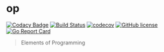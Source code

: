 # op

[![Codacy Badge](https://api.codacy.com/project/badge/Grade/d87cad404816415ba450a42d2a4580ef)](https://www.codacy.com/app/zwfang/op?utm_source=github.com&amp;utm_medium=referral&amp;utm_content=zwfang/op&amp;utm_campaign=Badge_Grade)
[![Build Status](https://travis-ci.com/zwfang/op.svg?branch=master)](https://travis-ci.com/zwfang/op)
[![codecov](https://codecov.io/gh/zwfang/op/branch/master/graph/badge.svg)](https://codecov.io/gh/zwfang/op)
[![GitHub license](https://img.shields.io/github/license/zwfang/op.svg)](https://github.com/zwfang/op/blob/master/LICENSE)
[![Go Report Card](https://goreportcard.com/badge/github.com/zwfang/op)](https://goreportcard.com/report/github.com/zwfang/op)

> Elements of Programming
